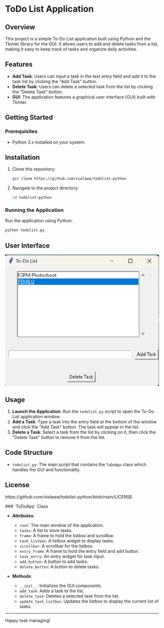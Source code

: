 # ToDo List Application

## Overview

This project is a simple To-Do List application built using Python and the Tkinter library for the GUI. It allows users to add and delete tasks from a list, making it easy to keep track of tasks and organize daily activities.

## Features

- **Add Task**: Users can input a task in the text entry field and add it to the task list by clicking the "Add Task" button.
- **Delete Task**: Users can delete a selected task from the list by clicking the "Delete Task" button.
- **GUI**: The application features a graphical user interface (GUI) built with Tkinter.

## Getting Started

### Prerequisites

- Python 3.x installed on your system.

## Installation

1. Clone this repository:
   ```sh
   git clone https://github.com/violawa/todolist-python
   ```
2. Navigate to the project directory:
   ```sh
   cd todolist-python
   ```

### Running the Application

Run the application using Python:
```sh
python todolist.py
```

## User Interface
<img src="https://github.com/violawa/todolist-python/blob/main/GUI.png">

## Usage

1. **Launch the Application**: Run the `todolist.py` script to open the To-Do List application window.
2. **Add a Task**: Type a task into the entry field at the bottom of the window and click the "Add Task" button. The task will appear in the list.
3. **Delete a Task**: Select a task from the list by clicking on it, then click the "Delete Task" button to remove it from the list.

## Code Structure

- `todolist.py`: The main script that contains the `ToDoApp` class which handles the GUI and functionality.
## License
<P>https://github.com/violawa/todolist-python/blob/main/LICENSE</P>
### `ToDoApp` Class

- **Attributes**:
  - `root`: The main window of the application.
  - `tasks`: A list to store tasks.
  - `frame`: A frame to hold the listbox and scrollbar.
  - `task_listbox`: A listbox widget to display tasks.
  - `scrollbar`: A scrollbar for the listbox.
  - `entry_frame`: A frame to hold the entry field and add button.
  - `task_entry`: An entry widget for task input.
  - `add_button`: A button to add tasks.
  - `delete_button`: A button to delete tasks.

- **Methods**:
  - `__init__`: Initializes the GUI components.
  - `add_task`: Adds a task to the list.
  - `delete_task`: Deletes a selected task from the list.
  - `update_task_listbox`: Updates the listbox to display the current list of tasks.
---

Happy task managing!
